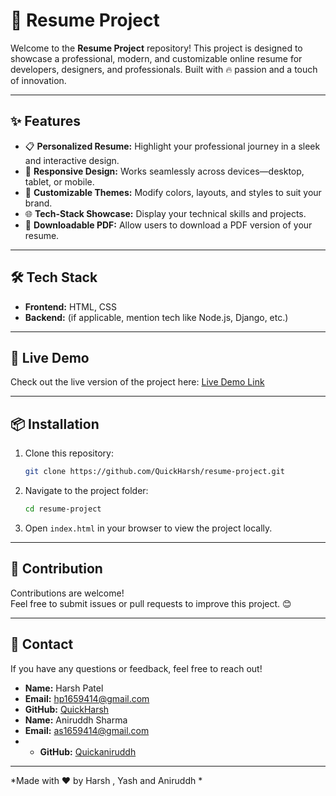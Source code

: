# 🌟 Resume Project

Welcome to the **Resume Project** repository! This project is designed to showcase a professional, modern, and customizable online resume for developers, designers, and professionals. Built with 🔥 passion and a touch of innovation. 

---

## ✨ Features

- 📋 **Personalized Resume:** Highlight your professional journey in a sleek and interactive design.  
- 🚀 **Responsive Design:** Works seamlessly across devices—desktop, tablet, or mobile.  
- 🎨 **Customizable Themes:** Modify colors, layouts, and styles to suit your brand.  
- 🌐 **Tech-Stack Showcase:** Display your technical skills and projects.  
- 💼 **Downloadable PDF:** Allow users to download a PDF version of your resume.  

---

## 🛠️ Tech Stack

- **Frontend:** HTML, CSS  
- **Backend:** (if applicable, mention tech like Node.js, Django, etc.)  

---

## 🚀 Live Demo

Check out the live version of the project here: [Live Demo Link](https://quickharsh.github.io/resume-project/)

---

## 📦 Installation

1. Clone this repository:  
   ```bash
   git clone https://github.com/QuickHarsh/resume-project.git
   ```
2. Navigate to the project folder:  
   ```bash
   cd resume-project
   ```
3. Open `index.html` in your browser to view the project locally.

---

## 🌟 Contribution

Contributions are welcome!  
Feel free to submit issues or pull requests to improve this project. 😊

---

## 📧 Contact

If you have any questions or feedback, feel free to reach out!  

- **Name:** Harsh Patel
- **Email:** hp1659414@gmail.com 
- **GitHub:** [QuickHarsh](https://github.com/QuickHarsh)
- **Name:** Aniruddh Sharma
- **Email:** as1659414@gmail.com
- - **GitHub:** [Quickaniruddh](Aniruddh-14.github.io)


---

*Made with ❤️ by Harsh , Yash and Aniruddh *  
